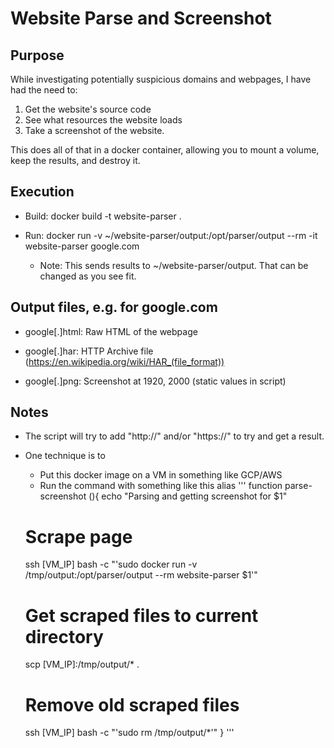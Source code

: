 # Website Parse and Screenshot

## Purpose
While investigating potentially suspicious domains and webpages, I have had the need to:

1. Get the website's source code
2. See what resources the website loads
3. Take a screenshot of the website.

This does all of that in a docker container, allowing you to mount a volume, keep the results, and destroy it.

## Execution
- Build: docker build -t website-parser . 

- Run: docker run -v ~/website-parser/output:/opt/parser/output --rm -it website-parser google.com

    - Note: This sends results to ~/website-parser/output.  That can be changed as you see fit.

## Output files, e.g. for google.com

- google[.]html: Raw HTML of the webpage

- google[.]har: HTTP Archive file (https://en.wikipedia.org/wiki/HAR_(file_format))

- google[.]png: Screenshot at 1920, 2000 (static values in script)

## Notes
- The script will try to add "http://" and/or "https://" to try and get a result.

- One technique is to 
    - Put this docker image on a VM in something like GCP/AWS
    - Run the command with something like this alias 
    '''
function parse-screenshot (){
    echo "Parsing and getting screenshot for $1"
    # Scrape page
    ssh [VM_IP] bash -c "'sudo docker run -v /tmp/output:/opt/parser/output --rm website-parser $1'"
    # Get scraped files to current directory
    scp [VM_IP]:/tmp/output/* .
    # Remove old scraped files
    ssh [VM_IP] bash -c "'sudo rm /tmp/output/*'"
}
'''